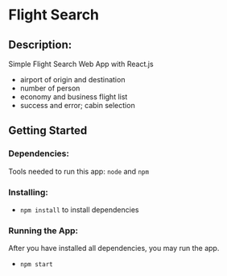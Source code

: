 # Flight Search

## Description:
Simple Flight Search Web App with React.js

* airport of origin and destination
* number of person
* economy and business flight list
* success and error; cabin selection

## Getting Started

### Dependencies:
Tools needed to run this app: `node` and `npm`

### Installing:
* `npm install` to install dependencies

### Running the App:
After you have installed all dependencies, you may run the app.

- `npm start`